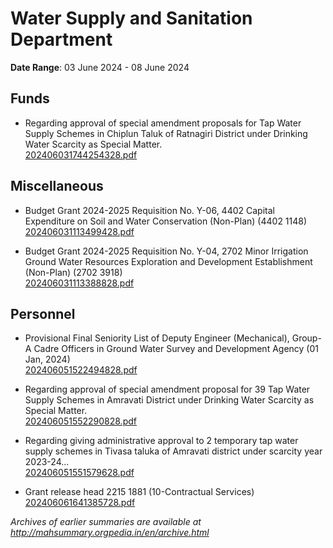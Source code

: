 # Water Supply and Sanitation Department

**Date Range**: 03 June 2024 - 08 June 2024


## Funds
- Regarding approval of special amendment proposals for Tap Water Supply Schemes in Chiplun Taluk of Ratnagiri District under Drinking Water Scarcity as Special Matter.\
  [202406031744254328.pdf](https://gr.maharashtra.gov.in/Site/Upload/Government%20Resolutions/English/202406031744254328.pdf)

## Miscellaneous
- Budget Grant 2024-2025 Requisition No. Y-06, 4402 Capital Expenditure on Soil and Water Conservation (Non-Plan) (4402 1148)\
  [202406031113499428.pdf](https://gr.maharashtra.gov.in/Site/Upload/Government%20Resolutions/English/202406031113499428.pdf)

- Budget Grant 2024-2025 Requisition No. Y-04, 2702 Minor Irrigation Ground Water Resources Exploration and Development Establishment (Non-Plan) (2702 3918)\
  [202406031113388828.pdf](https://gr.maharashtra.gov.in/Site/Upload/Government%20Resolutions/English/202406031113388828.pdf)

## Personnel
- Provisional Final Seniority List of Deputy Engineer (Mechanical), Group-A Cadre Officers in Ground Water Survey and Development Agency (01 Jan, 2024)\
  [202406051522494828.pdf](https://gr.maharashtra.gov.in/Site/Upload/Government%20Resolutions/English/202406051522494828.pdf)

- Regarding approval of special amendment proposal for 39 Tap Water Supply Schemes in Amravati District under Drinking Water Scarcity as Special Matter.\
  [202406051552290828.pdf](https://gr.maharashtra.gov.in/Site/Upload/Government%20Resolutions/English/202406051552290828.pdf)

- Regarding giving administrative approval to 2 temporary tap water supply schemes in Tivasa taluka of Amravati district under scarcity year 2023-24...\
  [202406051551579628.pdf](https://gr.maharashtra.gov.in/Site/Upload/Government%20Resolutions/English/202406051551579628.pdf)

- Grant release head 2215 1881 (10-Contractual Services)\
  [202406061641385728.pdf](https://gr.maharashtra.gov.in/Site/Upload/Government%20Resolutions/English/202406061641385728.pdf)


*Archives of earlier summaries are available at http://mahsummary.orgpedia.in/en/archive.html*